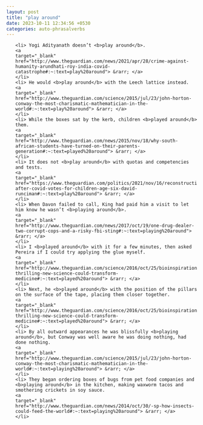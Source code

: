 ```yaml
---
layout: post
title: "play around"
date: 2023-10-11 12:34:56 +0530
categories: auto-phrasalverbs
---
```

<ol>

    <li> Yogi Adityanath doesn’t <b>play around</b>.
    <a 
    target="_blank" 
    href="http://www.theguardian.com/news/2021/apr/28/crime-against-humanity-arundhati-roy-india-covid-catastrophe#:~:text=play%20around"> &rarr; </a>
    </li>
    <li> He would <b>play around</b> with the Leech lattice instead.
    <a 
    target="_blank" 
    href="http://www.theguardian.com/science/2015/jul/23/john-horton-conway-the-most-charismatic-mathematician-in-the-world#:~:text=play%20around"> &rarr; </a>
    </li>
    <li> While the boxes sat by the kerb, children <b>played around</b> them.
    <a 
    target="_blank" 
    href="http://www.theguardian.com/news/2015/nov/18/why-south-african-students-have-turned-on-their-parents-generation#:~:text=played%20around"> &rarr; </a>
    </li>
    <li> It does not <b>play around</b> with quotas and competencies and tests.
    <a 
    target="_blank" 
    href="https://www.theguardian.com/politics/2021/nov/16/reconstruction-after-covid-votes-for-children-age-six-david-runciman#:~:text=play%20around"> &rarr; </a>
    </li>
    <li> When Davon failed to call, King had paid him a visit to let him know he wasn’t <b>playing around</b>.
    <a 
    target="_blank" 
    href="http://www.theguardian.com/news/2017/oct/19/one-drug-dealer-two-corrupt-cops-and-a-risky-fbi-sting#:~:text=playing%20around"> &rarr; </a>
    </li>
    <li> I <b>played around</b> with it for a few minutes, then asked Pereira if I could try applying the glue myself.
    <a 
    target="_blank" 
    href="http://www.theguardian.com/science/2016/oct/25/bioinspiration-thrilling-new-science-could-transform-medicine#:~:text=played%20around"> &rarr; </a>
    </li>
    <li> Next, he <b>played around</b> with the position of the pillars on the surface of the tape, placing them closer together.
    <a 
    target="_blank" 
    href="http://www.theguardian.com/science/2016/oct/25/bioinspiration-thrilling-new-science-could-transform-medicine#:~:text=played%20around"> &rarr; </a>
    </li>
    <li> By all outward appearances he was blissfully <b>playing around</b>, but Conway was well aware he was doing nothing, had done nothing.
    <a 
    target="_blank" 
    href="http://www.theguardian.com/science/2015/jul/23/john-horton-conway-the-most-charismatic-mathematician-in-the-world#:~:text=playing%20around"> &rarr; </a>
    </li>
    <li> They began ordering boxes of bugs from pet food companies and <b>playing around</b> in the kitchen, making waxworm tacos and smothering crickets in soy sauce.
    <a 
    target="_blank" 
    href="http://www.theguardian.com/news/2014/oct/30/-sp-how-insects-could-feed-the-world#:~:text=playing%20around"> &rarr; </a>
    </li>